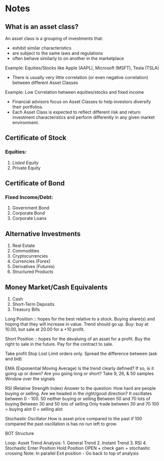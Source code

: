 # Notes

## What is an asset class?

An asset class is a grouping of investments that:
- exhibit similar characteristics
- are subject to the same laws and regulations
- often behave similarly to on another in the marketplace

Example: Equities/Stocks like Apple (AAPL), Microsoft (MSFT), Tesla (TSLA)
- There is usually very little correlation (or even negative correlation) between different Asset Classes

Example: Low Correlation between equities/stocks and fixed income
- Financial advisors focus on Asset Classes to help investors diversify their portfolios.
- Each Asset Class is expected to reflect different risk and return investment characteristics and perform differently in any given market environment.

## Certificate of Stock
### Equities:
1. *Listed Equity*
2. Private Equity

## Certificate of Bond
### Fixed Income/Debt:
1. Government Bond
2. Corporate Bond
3. Corporate Loans

## Alternative Investments
1. Real Estate
2. Commodities
3. Cryptocurrencies
4. Currencies (Forex)
5. Derivatives (Futures)
6. Structured Products

## Money Market/Cash Equivalents
1. Cash
2. Short-Term Deposits
3. Treasury Bills


Long Position :: hopes for the best relative to a stock. Buying share(s) and hoping that they will increase in value. Trend should go up.
Buy: buy at 10.00, but sale at 20.00 for a +10 profit.

Short Position :: hopes for the devaluing of an asset for a profit.
Buy the right to sale in the future. Pay for the contract to sale.


Take profit
Stop Lost
Limit orders only.
Spread the difference between (ask and bid)

EMA (Exponential Moving Average)
Is the trend clearly defined?
If so, is it going up or down?
Are you going long or short?
Take 9, 26, & 50 samples
Window over the signals

RSI (Relative Strength Index)
Answer to the question: How hard are people buying or selling.
Are we headed in the right/good direction? 
It oscillates between 0 - 100. 50 neither buying or selling
Between 50 and 70 lots of buying
Between 30 and 50 lots of selling
Only trade between 30 and 70
100 = buying alot
0 = selling alot

Stochastic Oscillator
How is asset price compared to the past
if 100 compared the past oscillation is has no run left to grow.

BOT Structure

Loop:
  Asset
  Trend Analysis:
    1. General Trend
    2. Instant Trend
    3. RSI
    4. Stochastic
  Enter Position
    Hold Position OPEN
      + check gain
      + stochastic crossing 
Note: In parallel
Exit position - Go back to top of analysis
